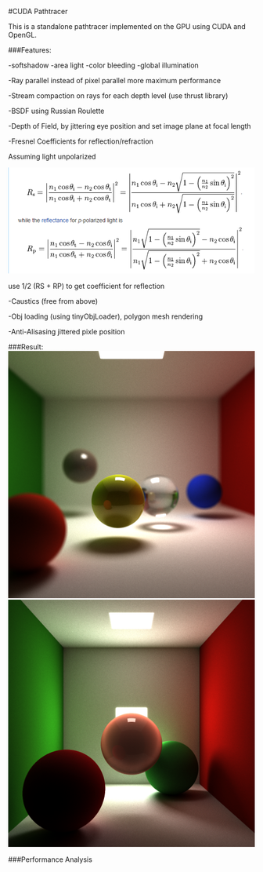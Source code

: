 #CUDA Pathtracer

This is a standalone pathtracer implemented on the GPU using CUDA and OpenGL.


###Features:

  -softshadow
  -area light
  -color bleeding
  -global illumination

  -Ray 
parallel instead of pixel parallel more maximum performance

  -Stream
compaction on rays for each depth level (use thrust library)

  -BSDF using Russian Roulette 
  
  -Depth of Field, by jittering eye position and set image plane at focal length

  -Fresnel Coefficients for reflection/refraction

   Assuming light unpolarized

   ![](fresnel1.bmp)

   use 1/2 (RS + RP) to get coefficient for reflection

  -Caustics (free from above)

  -Obj loading (using tinyObjLoader), polygon mesh rendering

  -Anti-Alisasing jittered pixle position



###Result:
![](DOF.0.bmp)
![](SSS3.bmp)

###Performance Analysis





